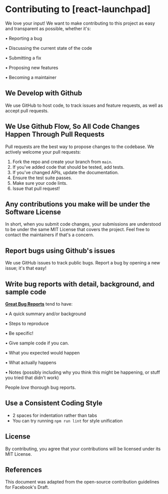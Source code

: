 # Contributing to [react-launchpad]

We love your input! We want to make contributing to this project as easy and transparent as possible, whether it's:

•  Reporting a bug

•  Discussing the current state of the code

•  Submitting a fix

•  Proposing new features

•  Becoming a maintainer


## We Develop with Github

We use GitHub to host code, to track issues and feature requests, as well as accept pull requests.

## We Use Github Flow, So All Code Changes Happen Through Pull Requests

Pull requests are the best way to propose changes to the codebase. We actively welcome your pull requests:

1. Fork the repo and create your branch from `main`.
2. If you've added code that should be tested, add tests.
3. If you've changed APIs, update the documentation.
4. Ensure the test suite passes.
5. Make sure your code lints.
6. Issue that pull request!

## Any contributions you make will be under the Software License

In short, when you submit code changes, your submissions are understood to be under the same MIT License that covers the project. Feel free to contact the maintainers if that's a concern.

## Report bugs using Github's issues

We use GitHub issues to track public bugs. Report a bug by opening a new issue; it's that easy!

## Write bug reports with detail, background, and sample code

[**Great Bug Reports**](https://www.bing.com/search?form=SKPBOT&q=Great%20Bug%20Reports) tend to have:

•  A quick summary and/or background

•  Steps to reproduce

•  Be specific!

•  Give sample code if you can.

•  What you expected would happen

•  What actually happens

•  Notes (possibly including why you think this might be happening, or stuff you tried that didn't work)


People *love* thorough bug reports.

## Use a Consistent Coding Style

* 2 spaces for indentation rather than tabs
* You can try running `npm run lint` for style unification

## License

By contributing, you agree that your contributions will be licensed under its MIT License.

## References

This document was adapted from the open-source contribution guidelines for Facebook's Draft.